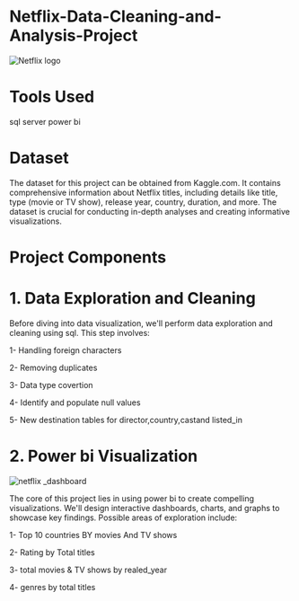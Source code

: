 # Netflix-Data-Cleaning-and-Analysis-Project
![Netflix logo](https://github.com/user-attachments/assets/eb5cd558-9136-4e5a-9ebd-4b5c3fd5ea9d)

# Tools Used
sql server
power bi

# Dataset
The dataset for this project can be obtained from Kaggle.com. It contains comprehensive information about Netflix titles, including details like title, type (movie or TV show), release year, country, duration, and more. The dataset is crucial for conducting in-depth analyses and creating informative visualizations.
# Project Components

# 1. Data Exploration and Cleaning

Before diving into data visualization, we'll perform data exploration and cleaning using sql. This step involves:

1- Handling foreign characters

2- Removing duplicates

3- Data type covertion

4- Identify and populate null values

5- New destination tables for director,country,castand listed_in



# 2. Power bi Visualization
   
![netflix _dashboard](https://github.com/user-attachments/assets/81ec0e58-ceb6-4223-a02e-a085407b4723)


The core of this project lies in using power bi to create compelling visualizations. We'll design interactive dashboards, charts, and graphs to showcase key findings. Possible areas of exploration include:

1- Top 10 countries BY movies And TV shows

2- Rating by Total titles

3- total movies & TV shows by realed_year

4- genres by total titles

